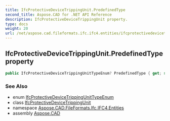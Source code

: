 ```yaml
---
title: IfcProtectiveDeviceTrippingUnit.PredefinedType
second_title: Aspose.CAD for .NET API Reference
description: IfcProtectiveDeviceTrippingUnit property. 
type: docs
weight: 20
url: /net/aspose.cad.fileformats.ifc.ifc4.entities/ifcprotectivedevicetrippingunit/predefinedtype/
---
```

## IfcProtectiveDeviceTrippingUnit.PredefinedType property

```csharp
public IfcProtectiveDeviceTrippingUnitTypeEnum? PredefinedType { get; set; }
```

### See Also

* enum [IfcProtectiveDeviceTrippingUnitTypeEnum](../../../aspose.cad.fileformats.ifc.ifc4.types/ifcprotectivedevicetrippingunittypeenum/)
* class [IfcProtectiveDeviceTrippingUnit](../)
* namespace [Aspose.CAD.FileFormats.Ifc.IFC4.Entities](../../../aspose.cad.fileformats.ifc.ifc4.entities/)
* assembly [Aspose.CAD](../../../)


